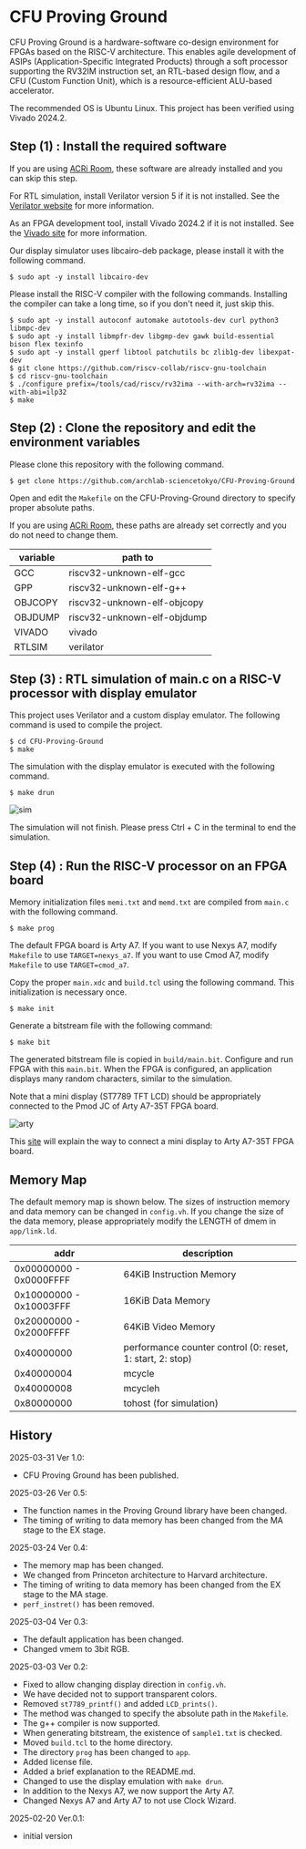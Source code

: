 # CFU Proving Ground
CFU Proving Ground is a hardware-software co-design environment for FPGAs based on the RISC-V architecture.
This enables agile development of ASIPs (Application-Specific Integrated Products) through a soft processor supporting the RV32IM instruction set, an RTL-based design flow, and a CFU (Custom Function Unit), which is a resource-efficient ALU-based accelerator.

The recommended OS is Ubuntu Linux.
This project has been verified using Vivado 2024.2.

## Step (1) : Install the required software

If you are using [ACRi Room](https://gw.acri.c.titech.ac.jp/wp/), these software are already installed and you can skip this step.

For RTL simulation, install Verilator version 5 if it is not installed.
See the [Verilator website](https://www.veripool.org/verilator/) for more information.

As an FPGA development tool, install Vivado 2024.2 if it is not installed. 
See the  [Vivado site](https://www.amd.com/ja/products/software/adaptive-socs-and-fpgas/vivado.html) for more information.

Our display simulator uses libcairo-deb package, please install it with the following command.
```
$ sudo apt -y install libcairo-dev
```

Please install the RISC-V compiler with the following commands. Installing the compiler can take a long time, so if you don't need it, just skip this.
```
$ sudo apt -y install autoconf automake autotools-dev curl python3 libmpc-dev
$ sudo apt -y install libmpfr-dev libgmp-dev gawk build-essential bison flex texinfo
$ sudo apt -y install gperf libtool patchutils bc zlib1g-dev libexpat-dev
$ git clone https://github.com/riscv-collab/riscv-gnu-toolchain
$ cd riscv-gnu-toolchain
$ ./configure prefix=/tools/cad/riscv/rv32ima --with-arch=rv32ima --with-abi=ilp32
$ make
```

## Step (2) : Clone the repository and edit the environment variables

Please clone this repository with the following command.
```
$ get clone https://github.com/archlab-sciencetokyo/CFU-Proving-Ground
```

Open and edit the `Makefile` on the CFU-Proving-Ground directory to specify proper absolute paths.

If you are using [ACRi Room](https://gw.acri.c.titech.ac.jp/wp/), these paths are already set correctly and you do not need to change them.

| variable   |  path to                     |
| -----------| -----------------------------|
| GCC        | riscv32-unknown-elf-gcc      |
| GPP        | riscv32-unknown-elf-g++      |
| OBJCOPY    | riscv32-unknown-elf-objcopy  |
| OBJDUMP    | riscv32-unknown-elf-objdump  |
| VIVADO     | vivado                       |
| RTLSIM     | verilator                    |

## Step (3) : RTL simulation of main.c on a RISC-V processor with display emulator
This project uses Verilator and a custom display emulator.
The following command is used to compile the project.
```
$ cd CFU-Proving-Ground
$ make
```

The simulation with the display emulator is executed with the following command.
```
$ make drun
```

![sim](figures/sim.png)

The simulation will not finish. Please press Ctrl + C in the terminal to end the simulation.

## Step (4) : Run the RISC-V processor on an FPGA board

Memory initialization files `memi.txt` and `memd.txt` are compiled from `main.c` with the following command.
```
$ make prog
```

The default FPGA board is Arty A7. 
If you want to use Nexys A7, modify `Makefile` to use `TARGET=nexys_a7`.
If you want to use Cmod A7, modify `Makefile` to use `TARGET=cmod_a7`.

Copy the proper `main.xdc` and `build.tcl` using the following command.
This initialization is necessary once.
```
$ make init
```

Generate a bitstream file with the following command:
```
$ make bit
```
The generated bitstream file is copied in `build/main.bit`.
Configure and run FPGA with this `main.bit`.
When the FPGA is configured, an application displays many random characters, similar to the simulation.

Note that a mini display (ST7789 TFT LCD) should be appropriately connected to the Pmod JC of Arty A7-35T FPGA board.

![arty](figures/arty.gif)

This [site](https://github.com/kisek/fpga_arty_a7_st7789) will explain the way to connect a mini display to Arty A7-35T FPGA board.


## Memory Map
The default memory map is shown below.
The sizes of instruction memory and data memory can be changed in `config.vh`.
If you change the size of the data memory, please appropriately modify the LENGTH of dmem in `app/link.ld`.

| addr   |  description                     |
| -----------| -----------------------------|
| 0x00000000 - 0x0000FFFF | 64KiB Instruction Memory     |
| 0x10000000 - 0x10003FFF | 16KiB Data Memory            |
| 0x20000000 - 0x2000FFFF | 64KiB Video Memory    |
| 0x40000000 | performance counter control (0: reset, 1: start, 2: stop)|
| 0x40000004 | mcycle                  |
| 0x40000008 | mcycleh                 |
| 0x80000000 | tohost (for simulation) |

## History

2025-03-31 Ver 1.0:
- CFU Proving Ground has been published.

2025-03-26 Ver 0.5:
- The function names in the Proving Ground library have been changed.
- The timing of writing to data memory has been changed from the MA stage to the EX stage.

2025-03-24 Ver 0.4:
- The memory map has been changed.
- We changed from Princeton architecture to Harvard architecture.
- The timing of writing to data memory has been changed from the EX stage to the MA stage.
- `perf_instret()` has been removed.

2025-03-04 Ver 0.3:
- The default application has been changed.
- Changed vmem to 3bit RGB.

2025-03-03 Ver 0.2:
- Fixed to allow changing display direction in `config.vh`.
- We have decided not to support transparent colors.
- Removed `st7789_printf()` and added `LCD_prints()`.
- The method was changed to specify the absolute path in the `Makefile`.
- The g++ compiler is now supported.
- When generating bitstream, the existence of `sample1.txt` is checked.
- Moved `build.tcl` to the home directory.
- The directory `prog` has been changed to `app`.
- Added license file.
- Added a brief explanation to the README.md.
- Changed to use the display emulation with `make drun`.
- In addition to the Nexys A7, we now support the Arty A7.
- Changed Nexys A7 and Arty A7 to not use Clock Wizard.

2025-02-20 Ver.0.1:
- initial version

